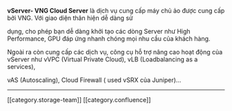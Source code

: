 



 **vServer- VNG Cloud Server**  là dịch vụ cung cấp máy chủ ảo được cung cấp bởi VNG. Với giao diện thân hiện dễ dàng sử

dụng, cho phép bạn dễ dàng khởi tạo các dòng Server như High Performance, GPU đáp ứng nhanh chóng mọi nhu cầu của khách hàng. 

Ngoài ra còn cung cấp các dịch vụ, công cụ hỗ trợ nâng cao hoạt động của vServer như vVPC (Virtual Private Cloud), vLB (Loadbalancing as a services),

vAS (Autoscaling), Cloud Firewall ( used vSRX của Juniper)...





*****

[[category.storage-team]] 
[[category.confluence]] 
